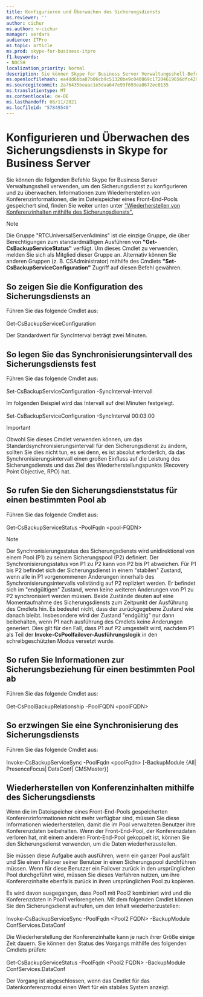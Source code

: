 ```yaml
---
title: Konfigurieren und Überwachen des Sicherungsdiensts
ms.reviewer: ''
author: cichur
ms.author: v-cichur
manager: serdars
audience: ITPro
ms.topic: article
ms.prod: skype-for-business-itpro
f1.keywords:
- NOCSH
localization_priority: Normal
description: Sie können Skype for Business Server Verwaltungsshell-Befehle verwenden, um den Sicherungsdienst zu konfigurieren und zu überwachen.
ms.openlocfilehash: ea4dd6bba87b06cb9c51320be9c040869c17204619656dfc4291054fcb6c214a
ms.sourcegitcommit: 2a76435beaac1e5daa647e93f693ea8672ec0135
ms.translationtype: MT
ms.contentlocale: de-DE
ms.lasthandoff: 08/11/2021
ms.locfileid: "57849540"
---
```

# <a name="configuring-and-monitoring-the-backup-service-in-skype-for-business-server"></a>Konfigurieren und Überwachen des Sicherungsdiensts in Skype for Business Server

Sie können die folgenden Befehle Skype for Business Server Verwaltungsshell verwenden, um den Sicherungsdienst zu konfigurieren und zu überwachen. Informationen zum Wiederherstellen von Konferenzinformationen, die im Dateispeicher eines Front-End-Pools gespeichert sind, finden Sie weiter unten unter ["Wiederherstellen von Konferenzinhalten mithilfe des Sicherungsdiensts".](#restore-conference-contents-using-the-backup-service)

> [!NOTE]  
> Die Gruppe "RTCUniversalServerAdmins" ist die einzige Gruppe, die über Berechtigungen zum standardmäßigen Ausführen von **"Get-CsBackupServiceStatus"** verfügt. Um dieses Cmdlet zu verwenden, melden Sie sich als Mitglied dieser Gruppe an. Alternativ können Sie anderen Gruppen (z. B. CSAdministrator) mithilfe des Cmdlets **"Set-CsBackupServiceConfiguration"** Zugriff auf diesen Befehl gewähren.

## <a name="to-see-the-backup-service-configuration"></a>So zeigen Sie die Konfiguration des Sicherungsdiensts an

Führen Sie das folgende Cmdlet aus:<br/><br/>Get-CsBackupServiceConfiguration

Der Standardwert für SyncInterval beträgt zwei Minuten.

## <a name="to-set-the-backup-service-sync-interval"></a>So legen Sie das Synchronisierungsintervall des Sicherungsdiensts fest

Führen Sie das folgende Cmdlet aus:<br/><br/>Set-CsBackupServiceConfiguration -SyncInterval-Intervall

Im folgenden Beispiel wird das Intervall auf drei Minuten festgelegt.<br/><br/>Set-CsBackupServiceConfiguration -SyncInterval 00:03:00


> [!IMPORTANT]  
> Obwohl Sie dieses Cmdlet verwenden können, um das Standardsynchronisierungsintervall für den Sicherungsdienst zu ändern, sollten Sie dies nicht tun, es sei denn, es ist absolut erforderlich, da das Synchronisierungsintervall einen großen Einfluss auf die Leistung des Sicherungsdiensts und das Ziel des Wiederherstellungspunkts (Recovery Point Objective, RPO) hat.

## <a name="to-get-the-backup-service-status-for-a-particular-pool"></a>So rufen Sie den Sicherungsdienststatus für einen bestimmten Pool ab

Führen Sie das folgende Cmdlet aus:<br/><br/>Get-CsBackupServiceStatus -PoolFqdn \<pool-FQDN>

> [!NOTE]  
> Der Synchronisierungsstatus des Sicherungsdiensts wird unidirektional von einem Pool (P1) zu seinem Sicherungspool (P2) definiert. Der Synchronisierungsstatus von P1 zu P2 kann von P2 bis P1 abweichen. Für P1 bis P2 befindet sich der Sicherungsdienst in einem "stabilen" Zustand, wenn alle in P1 vorgenommenen Änderungen innerhalb des Synchronisierungsintervalls vollständig auf P2 repliziert werden. Er befindet sich im "endgültigen" Zustand, wenn keine weiteren Änderungen von P1 zu P2 synchronisiert werden müssen. Beide Zustände deuten auf eine Momentaufnahme des Sicherungsdiensts zum Zeitpunkt der Ausführung des Cmdlets hin. Es bedeutet nicht, dass der zurückgegebene Zustand wie danach bleibt. Insbesondere wird der Zustand "endgültig" nur dann beibehalten, wenn P1 nach ausführung des Cmdlets keine Änderungen generiert. Dies gilt für den Fall, dass P1 auf P2 umgestellt wird, nachdem P1 als Teil der **Invoke-CsPoolfailover-Ausführungslogik** in den schreibgeschützten Modus versetzt wurde.

## <a name="to-get-information-about-the-backup-relationship-for-a-particular-pool"></a>So rufen Sie Informationen zur Sicherungsbeziehung für einen bestimmten Pool ab

Führen Sie das folgende Cmdlet aus:<br/><br/>Get-CsPoolBackupRelationship -PoolFQDN \<poolFQDN>

## <a name="to-force-a-backup-service-sync"></a>So erzwingen Sie eine Synchronisierung des Sicherungsdiensts

Führen Sie das folgende Cmdlet aus:<br/><br/>Invoke-CsBackupServiceSync -PoolFqdn \<poolFqdn> [-BackupModule {All| PresenceFocus| DataConf| CMSMaster}]

## <a name="restore-conference-contents-using-the-backup-service"></a>Wiederherstellen von Konferenzinhalten mithilfe des Sicherungsdiensts 

Wenn die im Dateispeicher eines Front-End-Pools gespeicherten Konferenzinformationen nicht mehr verfügbar sind, müssen Sie diese Informationen wiederherstellen, damit die im Pool verwalteten Benutzer ihre Konferenzdaten beibehalten. Wenn der Front-End-Pool, der Konferenzdaten verloren hat, mit einem anderen Front-End-Pool gekoppelt ist, können Sie den Sicherungsdienst verwenden, um die Daten wiederherzustellen.

Sie müssen diese Aufgabe auch ausführen, wenn ein ganzer Pool ausfällt und Sie einen Failover seiner Benutzer in einen Sicherungspool durchführen müssen. Wenn für diese Benutzer ein Failover zurück in den ursprünglichen Pool durchgeführt wird, müssen Sie dieses Verfahren nutzen, um ihre Konferenzinhalte ebenfalls zurück in ihren ursprünglichen Pool zu kopieren.

Es wird davon ausgegangen, dass Pool1 mit Pool2 kombiniert wird und die Konferenzdaten in Pool1 verlorengehen. Mit dem folgenden Cmdlet können Sie den Sicherungsdienst aufrufen, um den Inhalt wiederherzustellen:<br/><br/>Invoke-CsBackupServiceSync -PoolFqdn \<Pool2 FQDN> -BackupModule ConfServices.DataConf

Die Wiederherstellung der Konferenzinhalte kann je nach ihrer Größe einige Zeit dauern. Sie können den Status des Vorgangs mithilfe des folgenden Cmdlets prüfen:<br/><br/>Get-CsBackupServiceStatus -PoolFqdn \<Pool2 FQDN> -BackupModule ConfServices.DataConf

Der Vorgang ist abgeschlossen, wenn das Cmdlet für das Datenkonferenzmodul einen Wert für ein stabiles System anzeigt.
